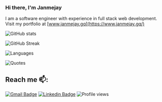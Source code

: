 ### Hi there, I'm Janmejay

I am a software engineer with experience in full stack web development. Visit my portfolio at [www.janmejay.gq](https://www.janmejay.gq/)

![GitHub stats](https://github-readme-stats.vercel.app/api?username=janmejayspurohit&show_icons=true&count_private=true&hide=contribs&theme=chartreuse-dark)

![GitHub Streak](https://github-readme-streak-stats.herokuapp.com?user=janmejayspurohit&theme=tokyonight_duo&date_format=M%20j%5B%2C%20Y%5D)

![Languages](https://github-readme-stats.vercel.app/api/top-langs?username=janmejayspurohit&show_icons=true&locale=en&layout=compact&theme=chartreuse-dark)

![Quotes](https://quotes-github-readme.vercel.app/api?type=horizontal&theme=tokyonight&animation=grow_out_in&quoteCategory=programming)

## Reach me 📫:
[![Gmail Badge](https://img.shields.io/badge/-janmejayspurohit@gmail.com-blue?style=flat-roundedrectangle&logo=Gmail&logoColor=white&link=mailto:janmejayspurohit@gmail.com)](mailto:janmejayspurohit@gmail.com)
[![Linkedin Badge](https://img.shields.io/badge/-janmejayspurohit-blue?style=flat-square&logo=Linkedin&logoColor=white&link=https://www.linkedin.com/in/jsp324)](https://www.linkedin.com/in/jsp324)
![Profile views](https://visitor-badge.glitch.me/badge?page_id=Janmejay1997)
